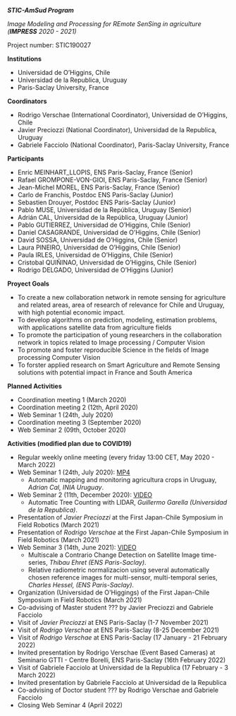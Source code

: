 *__STIC-AmSud Program__*

*Image Modeling and Processing for REmote SenSing in agriculture (__IMPRESS__ 2020 - 2021)*

Project number: STIC190027
 
**Institutions**
  + Universidad de O’Higgins, Chile
  + Universidad de la Republica, Uruguay
  + Paris-Saclay University, France

**Coordinators**
  + Rodrigo Verschae (International Coordinator), Universidad de O’Higgins, Chile
  + Javier Preciozzi (National Coordinator), Universidad de la Republica, Uruguay
  + Gabriele Facciolo  (National Coordinator), Paris-Saclay University, France

**Participants**
  + Enric MEINHART_LLOPIS, ENS Paris-Saclay, France (Senior)
  + Rafael GROMPONE-VON-GIOI, ENS Paris-Saclay, France (Senior)
  + Jean-Michel MOREL, ENS Paris-Saclay, France (Senior)
  + Carlo de Franchis, Postdoc ENS Paris-Saclay (Junior)
  + Sebastien Drouyer,  Postdoc ENS Paris-Saclay (Junior) 
  + Pablo MUSE, Universidad de la República, Uruguay (Senior)
  + Adrián CAL, Universidad de la República, Uruguay (Junior)
  + Pablo GUTIERREZ, Universidad de O’Higgins, Chile (Senior)
  + Daniel CASAGRANDE, Universidad de O’Higgins, Chile (Senior)
  + David SOSSA, Universidad de O’Higgins, Chile (Senior)
  + Laura PINEIRO, Universidad de O’Higgins, Chile (Senior)
  + Paula IRLES, Universidad de O’Higgins, Chile (Senior)
  + Cristobal QUIÑINAO, Universidad de O’Higgins, Chile (Senior) 
  + Rodrigo DELGADO, Universidad de O’Higgins (Junior)

**Proyect Goals**
  + To create a new collaboration network in remote sensing for agriculture and related areas, area of research of relevance for Chile and Uruguay, with high potential economic impact.
  + To develop algorithms on prediction, modeling, estimation problems, with applications satellite data from agriculture fields
  + To promote the participation of young researchers in the collaboration network in topics related to Image processing / Computer Vision
  + To promote and foster reproducible Science in the fields of Image processing Computer Vision
  + To forster applied research on Smart Agriculture and Remote Sensing solutions with potential impact in France and South America

**Planned Activities**
  + Coordination meeting 1 (March 2020)
  + Coordination meeting 2 (12th, April 2020)
  + Web Seminar 1 (24th, July 2020)
  + Coordination meeting 3 (September 2020)
  + Web Seminar 2 (09th, October 2020)

**Activities (modified plan due to COVID19)**
  + Regular weekly online meeting (every friday 13:00 CET, May 2020 - March 2022)
  + Web Seminar 1 (24th, July 2020): [MP4](http://boucantrin.ovh.hw.ipol.im/static/facciolo/estic2020/2020-05-15%20-%20Automatic%20mapping%20and%20monitoring%20agricultural%20crops%20in%20uruguay.mp4)
      + Automatic mapping and monitoring agricultura crops in Uruguay, _Adrian Cal, INIA Uruguay_.
  + Web Seminar 2 (11th, December 2020): [VIDEO](https://drive.google.com/file/d/1WyVtNY7qXa9JvL5avKO8U1OWiMEeMWqQ/view?usp=sharing)
      + Automatic Tree Counting with LIDAR, _Guillermo Garella (Universidad de la Republica)_.
  + Presentation of _Javier Preciozzi_ at the First Japan-Chile Symposium in Field Robotics (March 2021)
  + Presentation of _Rodrigo Verschae_ at the First Japan-Chile Symposium in Field Robotics (March 2021)
  + Web Seminar 3 (14th, June 2021): [VIDEO](https://drive.google.com/file/d/1rktqWu3r7EkXF5-uyGVSGGRiuGvs_aen/view?usp=sharing)
      + Multiscale a Contrario Change Detection on Satellite Image time-series, _Thibau Ehret (ENS Paris-Saclay)_. 
      + Relative radiometric normalizacion using several automatically chosen reference images for multi-sensor, multi-temporal series, _Charles Hessel, (ENS Paris-Saclay)_. 
  + Organization (Universidad de O'Higgings) of the First Japan-Chile Symposium in Field Robotics (March 2021)
  + Co-advising of Master student ??? by Javier Preciozzi and Gabriele Facciolo
  + Visit of _Javier Preciozzi_ at ENS Paris-Saclay (1-7 November 2021)
  + Visit of _Rodrigo Verschae_ at ENS Paris-Saclay (8-25 December 2021)
  + Visit of _Rodrigo Verschae_ at ENS Paris-Saclay (17 January - 21 February 2022)
  + Invited presentation by Rodrigo Verschae (Event Based Cameras) at Seminario GTTI - Centre Borelli, ENS Paris-Saclay (16th February 2022)
  + Visit of Gabriele Facciolo at Universidad de la Republica (17 February - 3 March 2022)
  + Invited presentation by Gabriele Facciolo at Universidad de la Republica
  + Co-advising of Doctor student ??? by Rodrigo Verschae and Gabriele Facciolo
  + Closing Web Seminar 4 (April 2022)

